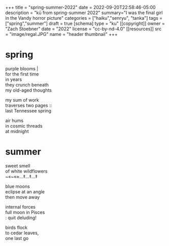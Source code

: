 +++
title = "spring-summer-2022"
date = 2022-09-20T22:58:46-05:00
description = "kū from spring-summer 2022"
summary="I was the final girl in the Vandy horror picture"
categories = ["haiku","senryu", "tanka"]
tags = ["spring","summer"]
draft = true
[schema]
  type = "ku"
[[copyright]]
  owner = "Zach Stoebner"
  date = "2022"
  license = "cc-by-nd-4.0"
[[resources]]
  src = "image/regal.JPG"
  name = "header thumbnail"
+++

# spring

purple blooms | <br>
for the first time <br>
in years <br>
they crunch beneath <br>
my old-aged thoughts <br>

my sum of work <br>
traverses two pages :: <br>
last Tennessee spring <br>

air hums <br>
in cosmic threads <br>
at midnight <br>


# summer 

sweet smell <br>
of white wildflowers <br>
~«~«≈…‡…‡…‡ <br>

blue moons <br>
eclipse at an angle <br>
then move away

internal forces <br>
full moon in Pisces <br>
: quit deluding! <br>

birds flock <br>
to cedar leaves, <br>
one last go <br>
